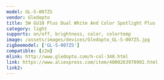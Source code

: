 ```yaml
---
model: GL-S-007ZS
vendor: Gledopto
title: 5W GU10 Plus Dual White And Color Spotlight Plus
category: light
supports: on/off, brightness, color, colortemp
image: /assets/images/devices/Gledopto_GL-S-007ZS.jpg
zigbeemodel: ['GL-S-007ZS']
compatible: [z2m]
mlink: http://www.gledopto.com/h-col-348.html
link: https://www.aliexpress.com/item/4000263970992.html
link2: 
---
```

